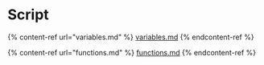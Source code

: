 # Script

{% content-ref url="variables.md" %}
[variables.md](variables.md)
{% endcontent-ref %}

{% content-ref url="functions.md" %}
[functions.md](functions.md)
{% endcontent-ref %}
